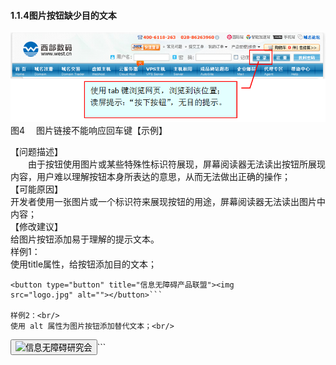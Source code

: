 #### 1.1.4图片按钮缺少目的文本
![](/4.png)<br/>
图4 　图片链接不能响应回车键【示例】<br/>

【问题描述】<br/>
　　由于按钮使用图片或某些特殊性标识符展现，屏幕阅读器无法读出按钮所展现内容，用户难以理解按钮本身所表达的意思，从而无法做出正确的操作；<br/>
【可能原因】<br/>
开发者使用一张图片或一个标识符来展现按钮的用途，屏幕阅读器无法读出图片中内容；<br/>
【修改建议】<br/>
给图片按钮添加易于理解的提示文本。<br/>
样例1：<br/>
使用title属性，给按钮添加目的文本；<br/>
```
<button type="button" title="信息无障碍产品联盟"><img 
src="logo.jpg" alt=""></button>```

样例2：<br/>
使用 alt 属性为图片按钮添加替代文本；<br/>
```
<button type="button" ><img src="1.jpg" 
alt="信息无障碍研究会"></button>```
